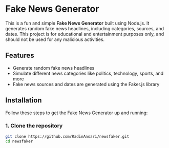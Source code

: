 # Fake News Generator

This is a fun and simple **Fake News Generator** built using Node.js. It generates random fake news headlines, including categories, sources, and dates. This project is for educational and entertainment purposes only, and should not be used for any malicious activities.

## Features

- Generate random fake news headlines
- Simulate different news categories like politics, technology, sports, and more
- Fake news sources and dates are generated using the Faker.js library

## Installation

Follow these steps to get the Fake News Generator up and running:

### 1. Clone the repository

```bash
git clone https://github.com/RadinAnsari/newsfaker.git
cd newsfaker
